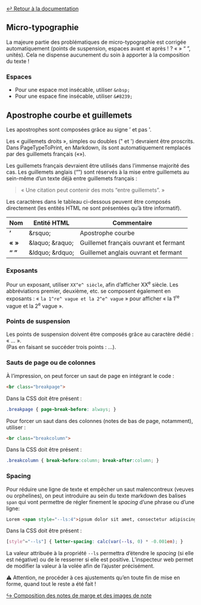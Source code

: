 [↩ Retour à la documentation](index.md)

## Micro-typographie

La majeure partie des problématiques de micro-typographie est corrigée automatiquement (points de suspension, espaces avant et après ! ? « » “ ”, unités). Cela ne dispense aucunement du soin à apporter à la composition du texte !


### Espaces

* Pour une espace mot insécable, utiliser `&nbsp;`    
* Pour une espace fine insécable, utiliser `&#8239;`

## Apostrophe courbe et guillemets


Les apostrophes sont composées grâce au signe ’ et pas '.

Les « guillemets droits », simples ou doubles (" et ') devraient être proscrits. Dans PageTypeToPrint, en Markdown, ils sont automatiquement remplacés par des guillemets français («»). 

Les guillemets français devraient être utilisés dans l’immense majorité des cas. Les guillemets anglais (“”) sont réservés à la mise entre guillemets au sein-même d’un texte déjà entre guillemets français :
> « Une citation peut contenir des mots “entre guillemets”. »

Les caractères dans le tableau ci-dessous peuvent être composés directement (les entités HTML ne sont présentées qu’à titre informatif).


| Nom | Entité HTML |  Commentaire |
|---|---|---|
| <strong>’</strong> | &<span>rsquo;</span> | Apostrophe courbe |
| <strong>« » </strong> | &<span>laquo;</span> &<span>raquo;</span> | Guillemet français ouvrant et fermant |
| <strong>“ ”</strong> | &<span>ldquo;</span> &<span>rdquo;</span>  | Guillemet anglais ouvrant et fermant |

### Exposants

Pour un exposant, utiliser `XX^e^ siècle`, afin d’afficher XX<sup>e</sup> siècle. Les abbréviations premier, deuxième, etc. se composent également en exposants : « `la 1^re^ vague et la 2^e^ vague` » pour afficher « la 1<sup>re</sup> vague et la 2<sup>e</sup> vague ». 

### Points de suspension
Les points de suspension doivent être composés grâce au caractère dédié : « … ».    
(Pas en faisant se succéder trois points : ...).

### Sauts de page ou de colonnes

À l’impression, on peut forcer un saut de page en intégrant le code :
```html
<br class="breakpage">
```
Dans la CSS doit être présent :

```css
.breakpage { page-break-before: always; }
```

Pour forcer un saut dans des colonnes (notes de bas de page, notamment), utiliser :
```html
<br class="breakcolumn">
```
Dans la CSS doit être présent :

```css
.breakcolumn { break-before:column; break-after:column; }
```
 
  


### Spacing

Pour réduire une ligne de texte et empêcher un saut malencontreux (veuves ou orphelines), on peut introduire au sein du texte markdown des balises `span` qui vont permettre de régler finement le _spacing_ d’une phrase ou d’une ligne:

```html
Lorem <span style="--ls:4">ipsum dolor sit amet, consectetur adipiscing elit.</span> Sed non risus […] 
```
Dans la CSS doit être présent :
```css
[style^="--ls"] { letter-spacing: calc(var(--ls, 0) * -0.001em); }
```
La valeur attribuée à la propriété `--ls` permettra d’étendre le _spacing_ (si elle est négative) ou de le resserrer si elle est positive. L’inspecteur web permet de modifier la valeur à la volée afin de l’ajuster précisément.

⚠️ Attention, ne procéder à ces ajustements qu’en toute fin de mise en forme, quand tout le reste a été fait !

[↪ Composition des notes de marge et des images de note](notes.md)
